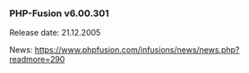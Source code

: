 ### PHP-Fusion v6.00.301
Release date: 21.12.2005

News: https://www.phpfusion.com/infusions/news/news.php?readmore=290
